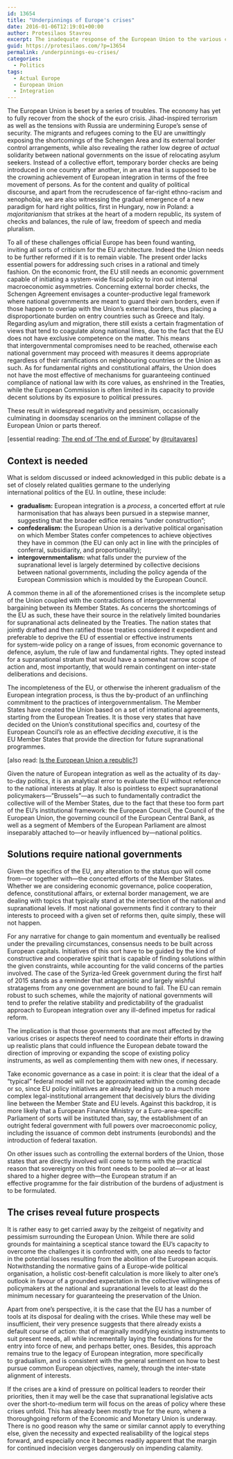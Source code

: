 ```yaml
---
id: 13654
title: "Underpinnings of Europe's crises"
date: 2016-01-06T12:19:01+00:00
author: Protesilaos Stavrou
excerpt: The inadequate response of the European Union to the various challenges it faces can be attributed to the specifics of the European integration process and the legal-institutional order it has established.
guid: https://protesilaos.com/?p=13654
permalink: /underpinnings-eu-crises/
categories:
  - Politics
tags:
  - Actual Europe
  - European Union
  - Integration
---
```

The European Union is beset by a series of troubles. The economy has yet to fully recover from the shock of the euro crisis. Jihad-inspired terrorism as well as the tensions with Russia are undermining Europe&#8217;s sense of security. The migrants and refugees coming to the EU are unwittingly exposing the shortcomings of the Schengen Area and its external border control arrangements, while also revealing the rather low degree of _actual_ solidarity between national governments on the issue of relocating asylum seekers. Instead of a collective effort, temporary border checks are being introduced in one country after another, in an area that is supposed to be the crowning achievement of European integration in terms of the free movement of persons. As for the content and quality of political discourse, and apart from the recrudescence of far-right ethno-racism and xenophobia, we are also witnessing the gradual emergence of a new paradigm for hard right politics, first in Hungary, now in Poland: a _majoritarianism_ that strikes at the heart of a modern republic, its system of checks and balances, the rule of law, freedom of speech and media pluralism.

To all of these challenges official Europe has been found wanting, inviting all sorts of criticism for the EU architecture. Indeed the Union needs to be further reformed if it is to remain viable. The present order lacks essential powers for addressing such crises in a rational and timely fashion. On the economic front, the EU still needs an economic government capable of initiating a system-wide fiscal policy to iron out internal macroeconomic asymmetries. Concerning external border checks, the Schengen Agreement envisages a counter-productive legal framework where national governments are meant to guard their own borders, even if those happen to overlap with the Union&#8217;s external borders, thus placing a disproportionate burden on entry countries such as Greece and Italy. Regarding asylum and migration, there still exists a certain fragmentation of views that tend to coagulate along national lines, due to the fact that the EU does not have exclusive competence on the matter. This means that intergovernmental compromises need to be reached, otherwise each national government may proceed with measures it deems appropriate regardless of their ramifications on neighbouring countries or the Union as such. As for fundamental rights and constitutional affairs, the Union does not have the most effective of mechanisms for guaranteeing continued compliance of national law with its core values, as enshrined in the Treaties, while the European Commission is often limited in its capacity to provide decent solutions by its exposure to political pressures.

These result in widespread negativity and pessimism, occasionally culminating in doomsday scenarios on the imminent collapse of the European Union or parts thereof.

[essential reading: <a href="http://reshaping-europe.boellblog.org/2015/12/27/the-end-of-the-end-of-europe/" target="_blank">The end of &#8216;The end of Europe&#8217;</a> by <a href="https://twitter.com/ruitavares" target="_blank">@ruitavares</a>]

## Context is needed

What is seldom discussed or indeed acknowledged in this public debate is a set of closely related qualities germane to the underlying international politics of the EU. In outline, these include:

  * **gradualism:** European integration is a _process_, a concerted effort at rule harmonisation that has always been pursued in a stepwise manner, suggesting that the broader edifice remains &#8220;under construction&#8221;;
  * **confederalism:** the European Union is a derivative political organisation on which Member States confer competences to achieve objectives they have in common (the EU can only act in line with the principles of conferral, subsidiarity, and proportionality);
  * **intergovernmentalism:** what falls under the purview of the supranational level is largely determined by collective decisions between national governments, including the policy agenda of the European Commission which is moulded by the European Council.

A common theme in all of the aforementioned crises is the incomplete setup of the Union coupled with the contradictions of intergovernmental bargaining between its Member States. As concerns the shortcomings of the EU as such, these have their source in the relatively limited boundaries for supranational acts delineated by the Treaties. The nation states that jointly drafted and then ratified those treaties considered it expedient and preferable to deprive the EU of essential or effective instruments for system-wide policy on a range of issues, from economic governance to defence, asylum, the rule of law and fundamental rights. They opted instead for a supranational stratum that would have a somewhat narrow scope of action and, most importantly, that would remain contingent on inter-state deliberations and decisions.

The incompleteness of the EU, or otherwise the inherent gradualism of the European integration process, is thus the by-product of an unflinching commitment to the practices of intergovernmentalism. The Member States have created the Union based on a set of international agreements, starting from the European Treaties. It is those very states that have decided on the Union&#8217;s constitutional specifics and, courtesy of the European Council&#8217;s role as an effective _deciding executive_, it is the EU Member States that provide the direction for future supranational programmes.

[also read: [Is the European Union a republic?](https://protesilaos.com/eu-republic/)]

Given the nature of European integration as well as the actuality of its day-to-day politics, it is an analytical error to evaluate the EU without reference to the national interests at play. It also is pointless to expect supranational policymakers—&#8221;Brussels&#8221;—as such to fundamentally contradict the collective will of the Member States, due to the fact that these too form part of the EU&#8217;s institutional framework: the European Council, the Council of the European Union, the governing council of the European Central Bank, as well as a segment of Members of the European Parliament are almost inseparably attached to—or heavily influenced by—national politics.

## Solutions require national governments

Given the specifics of the EU, any alteration to the status quo will come from—or together with—the concerted efforts of the Member States. Whether we are considering economic governance, police cooperation, defence, constitutional affairs, or external border management, we are dealing with topics that typically stand at the intersection of the national and supranational levels. If most national governments find it contrary to their interests to proceed with a given set of reforms then, quite simply, these will not happen.

For any narrative for change to gain momentum and eventually be realised under the prevailing circumstances, consensus needs to be built across European capitals. Initiatives of this sort have to be guided by the kind of constructive and cooperative spirit that is capable of finding solutions within the given constraints, while accounting for the valid concerns of the parties involved. The case of the Syriza-led Greek government during the first half of 2015 stands as a reminder that antagonistic and largely wishful stratagems from any one government are bound to fail. The EU can remain robust to such schemes, while the majority of national governments will tend to prefer the relative stability and predictability of the gradualist approach to European integration over any ill-defined impetus for radical reform.

The implication is that those governments that are most affected by the various crises or aspects thereof need to coordinate their efforts in drawing up realistic plans that could influence the European debate toward the direction of improving or expanding the scope of existing policy instruments, as well as complementing them with new ones, if necessary.

Take economic governance as a case in point: it is clear that the ideal of a &#8220;typical&#8221; federal model will not be approximated within the coming decade or so, since EU policy initiatives are already leading up to a much more complex legal-institutional arrangement that decisively blurs the dividing line between the Member State and EU levels. Against this backdrop, it is more likely that a European Finance Ministry or a Euro-area-specific Parliament of sorts will be instituted than, say, the establishment of an outright federal government with full powers over macroeconomic policy, including the issuance of common debt instruments (eurobonds) and the introduction of federal taxation.

On other issues such as controlling the external borders of the Union, those states that are directly involved will come to terms with the practical reason that sovereignty on this front needs to be pooled at—or at least shared to a higher degree with—the European stratum if an effective programme for the fair distribution of the burdens of adjustment is to be formulated.

## The crises reveal future prospects

It is rather easy to get carried away by the zeitgeist of negativity and pessimism surrounding the European Union. While there are solid grounds for maintaining a sceptical stance toward the EU&#8217;s capacity to overcome the challenges it is confronted with, one also needs to factor in the potential losses resulting from the abolition of the European acquis. Notwithstanding the normative gains of a Europe-wide political organisation, a holistic cost-benefit calculation is more likely to alter one&#8217;s outlook in favour of a grounded expectation in the collective willingness of policymakers at the national and supranational levels to at least do the minimum necessary for guaranteeing the preservation of the Union.

Apart from one&#8217;s perspective, it is the case that the EU has a number of tools at its disposal for dealing with the crises. While these may well be insufficient, their very presence suggests that there already exists a default course of action: that of marginally modifying existing instruments to suit present needs, all while incrementally laying the foundations for the entry into force of new, and perhaps better, ones. Besides, this approach remains true to the legacy of European integration, more specifically to gradualism, and is consistent with the general sentiment on how to best pursue common European objectives, namely, through the inter-state alignment of interests.

If the crises are a kind of pressure on political leaders to reorder their priorities, then it may well be the case that supranational legislative acts over the short-to-medium term will focus on the areas of policy where these crises unfold. This has already been mostly true for the euro, where a thoroughgoing reform of the Economic and Monetary Union is underway. There is no good reason why the same or similar cannot apply to everything else, given the necessity and expected realisability of the logical steps forward, and especially once it becomes readily apparent that the margin for continued indecision verges dangerously on impending calamity.
